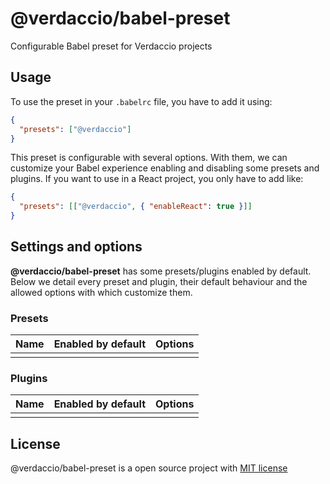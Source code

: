 # @verdaccio/babel-preset

Configurable Babel preset for Verdaccio projects

## Usage

To use the preset in your `.babelrc` file, you have to add it using:

```json
{
  "presets": ["@verdaccio"]
}
```

This preset is configurable with several options. With them, we can customize your Babel experience enabling and disabling some presets and plugins. If you want to use in a React project, you only have to add like:

```json
{
  "presets": [["@verdaccio", { "enableReact": true }]]
}
```

## Settings and options

**@verdaccio/babel-preset** has some presets/plugins enabled by default. Below we detail every preset and plugin, their default behaviour and the allowed options with which customize them.

### Presets

| Name | Enabled by default | Options |
|------|--------------------|---------|
| | | |

### Plugins

| Name | Enabled by default | Options |
|------|--------------------|---------|
| | | |

## License

@verdaccio/babel-preset is a open source project with [MIT license](LICENSE)
